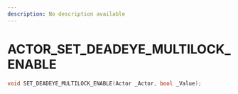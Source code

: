 ```yaml
---
description: No description available 
---
```


# ACTOR\_SET_DEADEYE_MULTILOCK_ENABLE

```cpp
void SET_DEADEYE_MULTILOCK_ENABLE(Actor _Actor, bool _Value);
```